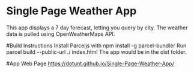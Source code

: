# Single Page Weather App
This app displays a 7 day forecast, letting you query by city.
The weather data is pulled using OpenWeatherMaps API.

#Build Instructions
Install Parceljs with npm install -g parcel-bundler
Run parcel build --public-url ./ index.html
The app would be in the dist folder.

#App Web Page
https://dotunt.github.io/Single-Page-Weather-App/
